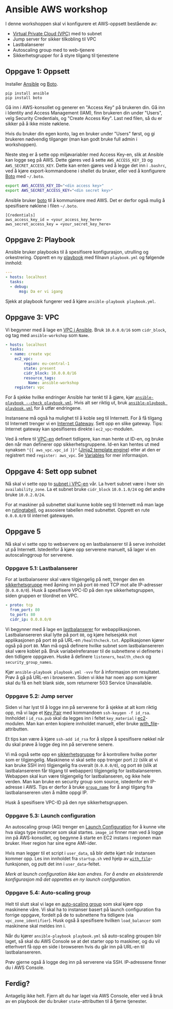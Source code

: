 # Ansible AWS workshop

I denne workshoppen skal vi konfigurere et AWS-oppsett bestående
av:

- [Virtual Private Cloud (VPC)](https://aws.amazon.com/vpc/) med to subnet
- Jump server for sikker tilkobling til VPC
- Lastbalanserer
- Autoscaling group med to web-tjenere
- Sikkerhetsgrupper for å styre tilgang til tjenestene

## Oppgave 1: Oppsett

Installer [Ansible](http://ansible.com/) og [Boto](http://boto.cloudhackers.com/en/latest/boto_config_tut.html).

    pip install ansible
    pip install boto

Gå inn i AWS-konsollet og generer en "Access Key" på brukeren din. Gå inn i
Identity and Access Management (IAM), finn brukeren din under "Users", velg
Security Credentials, og "Create Access Key". Last ned filen, så du er sikker på å ikke miste nøklene.

Hvis du bruker din egen konto, lag en bruker under "Users" først, og gi
brukeren nødvendig tilganger (man kan godt bruke full admin i workshoppen).

Neste steg er å sette opp miljøvariabler med Access Key-en, slik at Ansible
kan logge seg på AWS.  Dette gjøres ved å sette `AWS_ACCESS_KEY_ID` og
`AWS_SECRET_ACCESS_KEY`. Dette kan enten gjøres ved å legge det inn i
`.bashrc`, ved å kjøre export-kommandoene i shellet du bruker, eller ved å konfigurere
[Boto](http://boto.cloudhackers.com/en/latest/boto_config_tut.html) med `~/.boto`.

```bash
export AWS_ACCESS_KEY_ID="<din access key>"
export AWS_SECRET_ACCESS_KEY="<din secret key>"
```

Ansible bruker [boto](http://boto.cloudhackers.com/en/latest/boto_config_tut.html) til
å kommunisere med AWS. Det er derfor også mulig å spesifisere nøklene i filen `~/.boto`.

    [Credentials]
    aws_access_key_id = <your_access_key_here>
    aws_secret_access_key = <your_secret_key_here>

## Oppgave 2: Playbook

Ansible bruker playbooks til å spesifisere konfigurasjon, utrulling og orkestrering. Opprett en ny [playbook](http://docs.ansible.com/ansible/playbooks.html) med filnavn `playbook.yml` og følgende innhold:

```yaml
---
- hosts: localhost
  tasks:
  - debug:
      msg: Da er vi igang
```

Sjekk at playbook fungerer ved å kjøre `ansible-playbook playbook.yml`.

## Oppgave 3: VPC

Vi begynner med å lage en [VPC i Ansible](http://docs.ansible.com/ansible/ec2_vpc_module.html).
Bruk `10.0.0.0/16` som `cidr_block`, og tag med `ansible-workshop` som `Name`.

```yaml
- hosts: localhost
  tasks:
  - name: create vpc
    ec2_vpc:
        region: eu-central-1
        state: present
        cidr_block: 10.0.0.0/16
        resource_tags:
          Name: ansible-workshop
    register: vpc
```

For å sjekke hvilke endringer Ansible har tenkt til å gjøre, kjør [`ansible-playbook
--check playbook.yml`](http://docs.ansible.com/ansible/playbooks_checkmode.html). Hvis alt ser riktig
ut, bruk [`ansible-playbook playbook.yml`](http://docs.ansible.com/ansible/playbooks.html)
for å utfør endringene.

Instansene må også ha mulighet til å koble seg til Internett. For å få tilgang til Internett trenger vi en [Internet
Gateway](http://docs.ansible.com/ansible/ec2_vpc_igw_module.html).
Sett opp en slike gateway. Tips: Internet gateway kan spesifiseres direkte
i `ec2_vpc`-modulen.

Ved å refere til
[VPC-en](http://docs.ansible.com/ansible/ec2_vpc_subnet_module.html) definert
tidligere, kan man hente ut ID-en, og bruke den når man definerer opp
sikkerhetsgruppene. Id-en kan hentes ut med synaksen `"{{ aws_vpc.vpc_id }}"` ([Jinja2 template engine](http://jinja.pocoo.org/)) etter at den
er registrert med `register: aws_vpc`. Se [Variables](http://docs.ansible.com/ansible/playbooks_variables.html#registered-variables)
for mer informasjon.

## Oppgave 4: Sett opp subnet

Nå skal vi sette opp to [subnet i
VPC-en](http://docs.ansible.com/ansible/ec2_vpc_subnet_module.htm) vår.
La hvert subnet være i hver sin `availability_zone`. La et
subnet bruke `cidr_block` `10.0.1.0/24` og det andre bruke `10.0.2.0/24`.

For at maskiner på subnettet skal kunne koble seg til Internett må man lage en [rutingtabell](http://docs.ansible.com/ansible/ec2_vpc_route_table_module.html), og assosiere tabellen med subnettet. Opprett en rute `0.0.0.0/0` til internet gatewayen.

## Oppgave 5

Nå skal vi sette opp to webservere og en lastbalanserer til å serve innholdet
ut på Internett. Istedenfor å kjøre opp serverene manuelt, så lager vi en
autoscalinggroup for serverene.

### Oppgave 5.1: Lastbalanserer

For at lastbalanserer skal være tilgjengelig på nett, trenger den en [sikkerhetsgruppe](http://docs.ansible.com/ansible/ec2_group_module.html) med
åpning inn på port `80` med TCP mot alle IP-adresser (`0.0.0.0/0`).
Husk å spesifisere VPC-ID på den nye sikkerhetsgruppen, siden gruppen er tilordnet en VPC.

```yaml
- proto: tcp
  from_port: 80
  to_port: 80
  cidr_ip: 0.0.0.0/0
```

Vi begynner med å lage en
[lastbalanserer](http://docs.ansible.com/ansible/ec2_elb_lb_module.html) for
webapplikasjonen. Lastbalansereren skal lytte på port `80`, og kjøre helsesjekk
mot applikasjonen på port `80` på URL-en `/healthcheck.txt`. Applikasjonen
kjører også på port `80`. Man må også definere hvilke subnet som
lastbalansereren skal være koblet på. Bruk variabelreferanser til de subnettene
vi definerte i den tidligere oppgaven. Huske å definere
`listeners`, `health_check` og `security_group_names`.

Kjør `ansible-playbook playbook.yml -vvv` for å informasjon om resultatet. Prøv å gå på URL-en i browseren. Siden vi ikke har noen app som kjører skal du
få en helt blank side, som returnerer 503 Service Unavailable.

### Oppgave 5.2: Jump server

Siden vi har lyst til å logge inn på serverene for å sjekke at alt kom riktig
opp, må vi lage et [Key
Pair](https://www.terraform.io/docs/providers/aws/r/key_pair.html) med kommandoen
`ssh-keygen -f id_rsa`. Innholdet i `id_rsa.pub` skal da
legges inn i feltet `key_material` i [ec2](http://docs.ansible.com/ansible/ec2_module.html)-modulen. Man kan enten kopiere
innholdet manuelt, eller bruke
[with_file](http://docs.ansible.com/ansible/playbooks_loops.html#looping-over-files)-attributten.

Et tips kan være å kjøre `ssh-add id_rsa` for å slippe å
spesifisere nøkkel når du skal prøve å logge deg inn på serverene senere.

Vi må også sette opp en [sikkerhetsgruppe](http://docs.ansible.com/ansible/ec2_group_module.html) for å
kontrollere hvilke porter som er tilgjengelig. Maskinene vi skal sette opp
trenger port `22` (slik at vi kan bruke SSH inn) tilgjengelig fra overalt
(`0.0.0.0/0`), og port `80` (slik at lastbalansereren får tilgang til webappen)
tilgjengelig for lastbalansereren. Webappen skal kun være tilgjengelig for
lastbalanseren, og ikke hele verden.  Man kan bruke en security group som
source, istedenfor en IP-adresse i AWS. Tips er derfor å bruke
[`group_name`](http://docs.ansible.com/ansible/ec2_group_module.html) for å angi tilgang fra
lastbalansereren uten å måtte oppgi IP.

Husk å spesifisere VPC-ID på den nye sikkerhetsgruppen.

### Oppgave 5.3: Launch configuration

An autoscaling group (AG) trenger en [Launch
Configuration](http://docs.ansible.com/ansible/ec2_lc_module.html)
for å kunne vite hva slags type instancer som skal startes. `image_id` finner
man ved å logge inn på AWS-konsollet, og begynne å starte en EC2 instans i
regionen man bruker. Hver region har sine egne AMI-ider.

Hvis man legger til et script i `user_data`, så blir dette kjørt når instansen
kommer opp. Les inn innholdet fra `startup.sh` ved hjelp av
[`with_file`](http://docs.ansible.com/ansible/playbooks_loops.html#looping-over-files)-funksjonen, og putt det inn i `user_data`-feltet.

*Merk at launch configuration ikke kan endres. For å endre en eksisterende konfigurasjon
må det opprettes en ny launch configuration.*

### Oppgave 5.4: Auto-scaling group

Helt til slutt skal vi lage en [auto-scaling
group](http://docs.ansible.com/ansible/ec2_asg_module.html)
som skal kjøre opp maskinene våre. Vi skal ha to instanser basert på launch
configuration fra forrige oppgave, fordelt på de to subnettene fra tidligere
(via `vpc_zone_identifier`).  Husk også å spesifisere hvilken `load_balancer`
som maskinene skal meldes inn i.

Når du kjører `ansible-playbook playbook.yml` så auto-scaling groupen blir laget, så skal du
AWS Console se at det starter opp to maskiner, og du vil etterhvert få opp en
side i browseren hvis du går inn på URL-en til lastbalansereren.

Prøv gjerne også å logge deg inn på serverene via SSH. IP-adressene finner du i
AWS Console.

## Ferdig?

Antagelig ikke helt. Fjern alt du har laget via AWS Console, eller ved å bruk
av en playbook der du bruker `state`-attributten til å fjerne tjenester.
